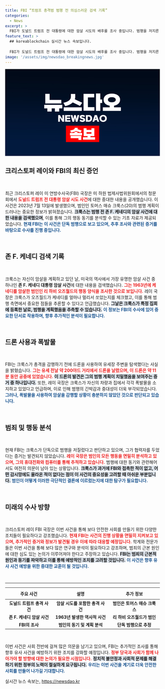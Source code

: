 ```yaml
---
title: FBI “트럼프 총격범 범행 전 의심스러운 검색 기록”
categories:
  - News
excerpt: >
  FBI가 도널드 트럼프 전 대통령에 대한 암살 시도의 배후를 조사 중입니다. 범행을 저지른 20세 청년이 JFK 암살 사건을 검색한 사실과 드론을 유세장 근처에 띄운 정황이 드러나면서 사건의 충격이 더해지고 있습니다. 클릭해서 자세한 내용을 확인하세요!
feature_text: >
  ## koreablockchain 실시간 뉴스 속보입니다.

  FBI가 도널드 트럼프 전 대통령에 대한 암살 시도의 배후를 조사 중입니다. 범행을 저지른 20세 청년이 JFK 암살 사건을 검색한 사실과 드론을 유세장 근처에 띄운 정황이 드러나면서 사건의 충격이 더해지고 있습니다. 클릭해서 자세한 내용을 확인하세요!
image: '/assets/img/newsdao_breakingnews.jpg'
---
```


<p><img src="/assets/img/newsdao_breakingnews.jpg" alt="koreablockchain 속보" /></p>

<h2 data-ke-size="size26">크리스토퍼 레이와 FBI의 최신 증언</h2>

<p data-ke-size="size16">&nbsp;</p>

<p>최근 크리스토퍼 레이 미 연방수사국(FBI) 국장은 미 하원 법제사법위원회에서의 청문회에서 <b><span style="color: #ee2323;">도널드 트럼프 전 대통령 암살 시도 사건</span></b>에 대한 중대한 내용을 공개했습니다. 이 사건은 2023년 7월 13일에 발생했으며, 범인인 토머스 매슈 크룩스(20)의 범행 계획이 드러나는 중요한 정보가 밝혀졌습니다. <b><span style="background-color: #21538527;">크룩스는 범행 전 존 F. 케네디의 암살 사건에 대한 내용을 검색했으며</span></b>, 이를 통해 그의 행동 동기를 분석할 수 있는 기초 자료가 제공되었습니다. <b><span style="color: #1a5490;">현재 FBI는 이 사건은 단독 범행으로 보고 있으며, 추후 조사와 관련된 증거를 바탕으로 수사를 진행 중입니다.</span></b></p></p>

<p data-ke-size="size16">&nbsp;</p>

<h2 data-ke-size="size26">존 F. 케네디 검색 기록</h2>

<p data-ke-size="size16">&nbsp;</p>

<p>크룩스는 자신이 암살을 계획하고 있던 날, 미국의 역사에서 가장 유명한 암살 사건 중 하나인 <b>존 F. 케네디 대통령 암살 사건</b>에 대한 내용을 검색했습니다. <b><span style="color: #ee2323;">그는 1963년에 케네디를 암살한 범인인 리 하비 오즈월드의 행동 양식을 조사한 것으로 보입니다.</span></b> 레이 국장은 크룩스가 오즈월드가 케네디를 얼마나 멀리서 쏘았는지를 체크했고, 이를 통해 범행 측면에서 중요한 점들을 추론할 수 있다고 언급했습니다. <b><span style="background-color: #21538527;">그날은 크룩스가 특정 집회에 등록한 날로, 범행을 계획했음을 추측할 수 있습니다.</span></b> <b><span style="color: #1a5490;">이 정보는 FBI의 수사에 있어 중요한 단서로 작용하며, 향후 추가적인 분석이 필요합니다.</span></b></p></p>

<p data-ke-size="size16">&nbsp;</p>

<h2 data-ke-size="size26">드론 사용과 폭발물</h2>

<p data-ke-size="size16">&nbsp;</p>

<p>FBI는 크룩스가 총격을 감행하기 전에 드론을 사용하여 유세장 주변을 탐색했다는 사실을 밝혔습니다. <b><span style="color: #ee2323;">그는 유세 전날 약 200야드 거리에서 드론을 날렸으며, 이 드론은 약 11분 동안 공중에 있었습니다.</span></b> <b><span style="background-color: #21538527;">이 드론의 발견은 그의 범행 계획이 치밀했음을 보여주는 증거 중 하나입니다.</span></b> 또한, 레이 국장은 크룩스가 자신의 차량과 집에서 각각 폭발물을 소지하고 있었다고 언급하며, 이로 인해 범행의 긴박감과 중대성이 더욱 부각되었습니다. <b><span style="color: #1a5490;">그러나, 폭발물을 사용하여 암살을 감행할 상황이 충분하지 않았던 것으로 판단되고 있습니다.</span></b></p></p>

<p data-ke-size="size16">&nbsp;</p>

<h2 data-ke-size="size26">범죄 및 행동 분석</h2>

<p data-ke-size="size16">&nbsp;</p>

<p>현재 FBI는 크룩스가 단독으로 범행을 저질렀다고 판단하고 있으며, 그가 협력자를 두었다는 증거는 발견되지 않았습니다. <b><span style="color: #ee2323;">레이 국장은 범인의 모든 행동을 면밀히 분석하고 있으며, 그의 휴대전화와 컴퓨터를 통해 추적하고 있습니다.</span></b> 범행에 대한 동기와 관련해어서도 여전히 의문이 남아 있는 상황입니다. <b><span style="background-color: #21538527;">크룩스가 과거에 FBI와 접촉한 적이 없고, 어떤 감시망에도 올라온 적이 없다는 점이 이 사건의 중요성을 고려할 때 아쉬운 부분입니다.</span></b> <b><span style="color: #1a5490;">범인이 어떻게 이러한 극단적인 결론에 이르렀는지에 대한 탐구가 필요합니다.</span></b></p></p>

<p data-ke-size="size16">&nbsp;</p>

<h2 data-ke-size="size26">미래의 수사 방향</h2>

<p data-ke-size="size16">&nbsp;</p>

<p>크리스토퍼 레이 FBI 국장은 이번 사건을 통해 보다 안전한 사회를 만들기 위한 다양한 조치들이 필요하다고 강조했습니다. <b><span style="color: #ee2323;">현재 FBI는 사건의 진행 상황을 면밀히 지켜보고 있으며, 추가적인 증거와 정보가 발견될 경우 이에 따라 대응할 예정입니다.</span></b> 학계와 전문가들은 이번 사건을 통해 보다 많은 연구와 분석이 필요하다고 강조하며, 범죄의 근본 원인에 대한 심도 있는 논의가 이루어져야 한다고 주장하고 있습니다. <b><span style="background-color: #21538527;">FBI는 범죄의 근본적 원인과 동기를 파악하고 이를 통해 예방적인 조치를 고려할 것입니다.</span></b> <b><span style="color: #1a5490;">이 사건은 향후 유사 사건 예방을 위한 중대한 교훈이 될 것입니다.</span></b></p></p>

<p data-ke-size="size16">&nbsp;</p>

<hr />

<table style="width: 100%;">
  <thead>
    <tr>
      <th style="text-align: center; height: 30px;"><b>주요 사건</b></th>
      <th style="text-align: center; height: 30px;"><b>설명</b></th>
      <th style="text-align: center; height: 30px;"><b>추가 정보</b></th>
    </tr>
  </thead>
  <tbody>
    <tr>
      <td style="text-align: center; height: 17px;"><b>도널드 트럼프 총격 사건</b></td>
      <td style="text-align: center; height: 17px;"><b>암살 시도를 포함한 총격 사건</b></td>
      <td style="text-align: center; height: 17px;"><b>범인은 토머스 매슈 크룩스</b></td>
    </tr>
    <tr>
      <td style="text-align: center; height: 17px;"><b>존 F. 케네디 암살 사건</b></td>
      <td style="text-align: center; height: 17px;"><b>1963년 발생한 역사적 사건</b></td>
      <td style="text-align: center; height: 17px;"><b>리 하비 오즈월드가 범인</b></td>
    </tr>
    <tr>
      <td style="text-align: center; height: 17px;"><b>FBI의 조사</b></td>
      <td style="text-align: center; height: 17px;"><b>범인의 동기 및 계획 분석</b></td>
      <td style="text-align: center; height: 17px;"><b>단독 범행으로 추정</b></td>
    </tr>
  </tbody>
</table>

<p data-ke-size="size16">&nbsp;</p>

<p>이번 사건은 사회 전반에 걸쳐 많은 의문을 남기고 있으며, FBI는 추가적인 조사를 통해 향후 유사 사건을 예방하기 위한 조치를 강화할 예정입니다. <b><span style="color: #ee2323;">정부 당국과 사회가 함께 나아가야 할 방향에 대한 논의가 필요한 시점입니다.</span></b> <b><span style="background-color: #21538527;">정치적 불안정과 사회적 문제를 해결하기 위한 정부의 노력이 절실하게 요구됩니다.</span></b> <b><span style="color: #1a5490;">우리는 이번 사건을 계기로 더욱 안전한 사회를 만들어 나가길 기대합니다.</span></b></p>
실시간 뉴스 속보는, <a href="https://newsdao.kr" rel="dofollow">https://newsdao.kr</a>



